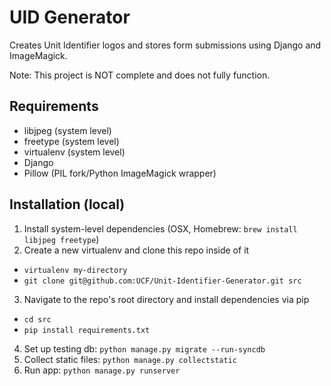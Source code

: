 # UID Generator

Creates Unit Identifier logos and stores form submissions using Django and ImageMagick.

Note:  This project is NOT complete and does not fully function.


## Requirements
- libjpeg (system level)
- freetype (system level)
- virtualenv (system level)
- Django
- Pillow (PIL fork/Python ImageMagick wrapper)


## Installation (local)

1. Install system-level dependencies (OSX, Homebrew:  `brew install libjpeg freetype`)
2. Create a new virtualenv and clone this repo inside of it
  - `virtualenv my-directory`
  - `git clone git@github.com:UCF/Unit-Identifier-Generator.git src`
3. Navigate to the repo's root directory and install dependencies via pip
  - `cd src`
  - `pip install requirements.txt`
4. Set up testing db:  `python manage.py migrate --run-syncdb`
5. Collect static files:  `python manage.py collectstatic`
6. Run app:  `python manage.py runserver`

